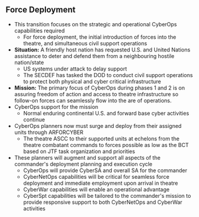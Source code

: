 ## Force Deployment

- This transition focuses on the strategic and operational CyberOps capabilities required
  - For force deployment, the initial introduction of forces into the theatre, and simultaneous civil support operations
- **Situation:** A friendly host nation has requested U.S. and United Nations assistance to deter and defend them from a neighbouring hostile nation/state
  - US systems under attack to delay support
  - The SECDEF has tasked the DOD to conduct civil support operations to protect both physical and cyber critical infrastructure
- **Mission:** The primary focus of CyberOps during phases 1 and 2 is on assuring freedom of action and access to theatre infrastructure so follow-on forces can seamlessly flow into the are of operations.
- CyberOps support for the mission
  - Normal enduring continental U.S. and forward base cyber activities continue
- CyberOps planners now must surge and deploy from their assigned units through ARFORCYBER
  - The theatre ASCC to their supported units at echelons from the theatre combatant commands to forces possible as low as the BCT based on JTF task organization and priorities
- These planners will augment and support all aspects of the commander's deployment planning and execution cycle
  - CyberOps will provide CyberSA and overall SA for the commander
  - CyberNetOps capabilities will be critical for seamless force deployment and immediate employment upon arrival in theatre
  - CyberWar capabilities will enable an operational advantage
  - CyberSpt capabilities will be tailored to the commander's mission to provide responsive support to both CyberNetOps and CyberWar activities
